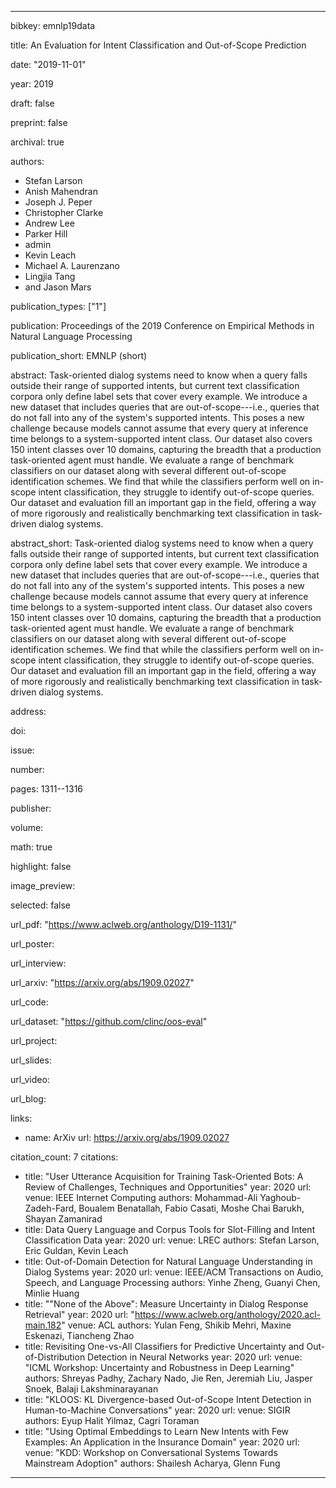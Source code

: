 ---

bibkey: emnlp19data

title: An Evaluation for Intent Classification and Out-of-Scope Prediction

date: "2019-11-01"

year: 2019

draft: false

preprint: false

archival: true

authors: 
- Stefan Larson
- Anish Mahendran
- Joseph J. Peper
- Christopher Clarke
- Andrew Lee
- Parker Hill
- admin
- Kevin Leach
- Michael A. Laurenzano
- Lingjia Tang
- and Jason Mars

publication_types: ["1"]

publication: Proceedings of the 2019 Conference on Empirical Methods in Natural Language Processing

publication_short: EMNLP (short)

abstract: Task-oriented dialog systems need to know when a query falls outside their range of supported intents, but current text classification corpora only define label sets that cover every example. We introduce a new dataset that includes queries that are out-of-scope---i.e., queries that do not fall into any of the system's supported intents. This poses a new challenge because models cannot assume that every query at inference time belongs to a system-supported intent class. Our dataset also covers 150 intent classes over 10 domains, capturing the breadth that a production task-oriented agent must handle. We evaluate a range of benchmark classifiers on our dataset along with several different out-of-scope identification schemes. We find that while the classifiers perform well on in-scope intent classification, they struggle to identify out-of-scope queries. Our dataset and evaluation fill an important gap in the field, offering a way of more rigorously and realistically benchmarking text classification in task-driven dialog systems.

abstract_short: Task-oriented dialog systems need to know when a query falls outside their range of supported intents, but current text classification corpora only define label sets that cover every example. We introduce a new dataset that includes queries that are out-of-scope---i.e., queries that do not fall into any of the system's supported intents. This poses a new challenge because models cannot assume that every query at inference time belongs to a system-supported intent class. Our dataset also covers 150 intent classes over 10 domains, capturing the breadth that a production task-oriented agent must handle. We evaluate a range of benchmark classifiers on our dataset along with several different out-of-scope identification schemes. We find that while the classifiers perform well on in-scope intent classification, they struggle to identify out-of-scope queries. Our dataset and evaluation fill an important gap in the field, offering a way of more rigorously and realistically benchmarking text classification in task-driven dialog systems.

address: 

doi: 

issue: 

number: 

pages: 1311--1316

publisher: 

volume: 

math: true

highlight: false

image_preview: 

selected: false

url_pdf: "https://www.aclweb.org/anthology/D19-1131/"

url_poster: 

url_interview: 

url_arxiv: "https://arxiv.org/abs/1909.02027"

url_code: 

url_dataset: "https://github.com/clinc/oos-eval"

url_project: 

url_slides: 

url_video: 

url_blog: 

links: 
- name: ArXiv
  url: https://arxiv.org/abs/1909.02027

citation_count: 7
citations:
- title: "User Utterance Acquisition for Training Task-Oriented Bots: A Review of Challenges, Techniques and Opportunities"
  year: 2020
  url: 
  venue: IEEE Internet Computing
  authors: Mohammad-Ali Yaghoub-Zadeh-Fard, Boualem Benatallah, Fabio Casati, Moshe Chai Barukh, Shayan Zamanirad
- title: Data Query Language and Corpus Tools for Slot-Filling and Intent Classification Data
  year: 2020
  url: 
  venue: LREC
  authors: Stefan Larson, Eric Guldan, Kevin Leach
- title: Out-of-Domain Detection for Natural Language Understanding in Dialog Systems
  year: 2020
  url: 
  venue: IEEE/ACM Transactions on Audio, Speech, and Language Processing
  authors: Yinhe Zheng, Guanyi Chen, Minlie Huang
- title: "\"None of the Above\": Measure Uncertainty in Dialog Response Retrieval"
  year: 2020
  url: "https://www.aclweb.org/anthology/2020.acl-main.182"
  venue: ACL
  authors: Yulan Feng, Shikib Mehri, Maxine Eskenazi, Tiancheng Zhao
- title: Revisiting One-vs-All Classifiers for Predictive Uncertainty and Out-of-Distribution Detection in Neural Networks
  year: 2020
  url: 
  venue: "ICML Workshop: Uncertainty and Robustness in Deep Learning"
  authors: Shreyas Padhy, Zachary Nado, Jie Ren, Jeremiah Liu, Jasper Snoek, Balaji Lakshminarayanan
- title: "KLOOS: KL Divergence-based Out-of-Scope Intent Detection in Human-to-Machine Conversations"
  year: 2020
  url: 
  venue: SIGIR
  authors: Eyup Halit Yilmaz, Cagri Toraman
- title: "Using Optimal Embeddings to Learn New Intents with Few Examples: An Application in the Insurance Domain"
  year: 2020
  url: 
  venue: "KDD: Workshop on Conversational Systems Towards Mainstream Adoption"
  authors: Shailesh Acharya, Glenn Fung


---